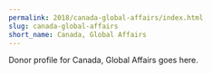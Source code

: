 ```yaml
---
permalink: 2018/canada-global-affairs/index.html
slug: canada-global-affairs
short_name: Canada, Global Affairs
---
```


Donor profile for Canada, Global Affairs goes here.
